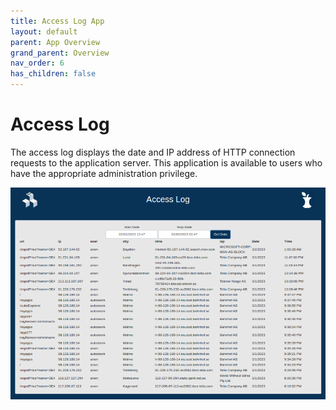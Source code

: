 ```yaml
---
title: Access Log App
layout: default
parent: App Overview
grand_parent: Overview
nav_order: 6
has_children: false
---
```

# Access Log
The access log displays the date and IP address of HTTP connection requests to the application server. This application is available to users who have the appropriate administration privilege.  
<p align = "center"><img src = "/assets/images/accessLog.png"></p>


